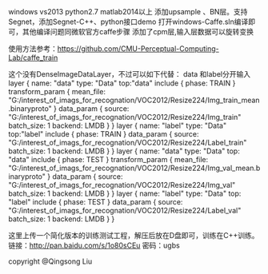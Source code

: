 windows vs2013 python2.7 matlab2014以上
添加upsample 、BN层。支持Segnet，添加Segnet-C++、python接口demo
打开windows-Caffe.sln编译即可，其他编译问题同微软官方caffe步骤
添加了cpm层,输入层数据可以旋转变换

使用方法参考：https://github.com/CMU-Perceptual-Computing-Lab/caffe_train

这个没有DenseImageDataLayer，不过可以如下代替：
data 和label分开输入
layer {
  name: "data"
  type: "Data"
  top:"data"
  include {
    phase: TRAIN
  }
  transform_param {
mean_file: "G:/interest_of_imags_for_recognation/VOC2012/Resize224/Img_train_mean.binaryproto"
  }
  data_param {
    source: "G:/interest_of_imags_for_recognation/VOC2012/Resize224/Img_train"
    batch_size: 1
    backend: LMDB
  }
}
layer {
  name: "label"
  type: "Data"
  top:"label"
  include {
    phase: TRAIN
  }
  data_param {
    source: "G:/interest_of_imags_for_recognation/VOC2012/Resize224/Label_train"
    batch_size: 1
    backend: LMDB
  }
}
layer {
  name: "data"
  type: "Data"
  top: "data"
  include {
    phase: TEST
  }
  transform_param {
    mean_file: "G:/interest_of_imags_for_recognation/VOC2012/Resize224/Img_val_mean.binaryproto"
  }
  data_param {
    source: "G:/interest_of_imags_for_recognation/VOC2012/Resize224/Img_val"
    batch_size: 1
    backend: LMDB
  }
}
layer {
  name: "label"
  type: "Data"
  top: "label"
  include {
    phase: TEST
  }
  data_param {
    source: "G:/interest_of_imags_for_recognation/VOC2012/Resize224/Label_val"
    batch_size: 1
    backend: LMDB
  }
}

这里上传一个简化版本的训练测试工程，解压后放在D盘即可，训练在C++训练。
链接：http://pan.baidu.com/s/1o80sCEu 密码：ugbs

copyright @Qingsong Liu
